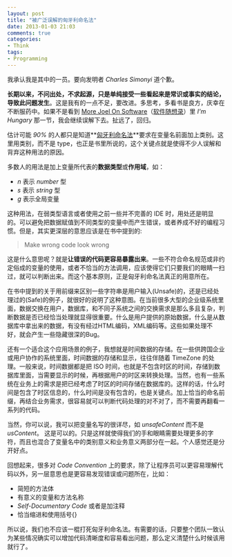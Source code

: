 ```yaml
---
layout: post
title: "被广泛误解的匈牙利命名法"
date: 2013-01-03 21:03
comments: true
categories: 
- Think
tags:
- Programming
---
```


[匈牙利命名法]: http://en.wikipedia.org/wiki/Hungarian_notation
[More Joel On Software]: http://www.amazon.com/More-Joel-Software-Occasionally-Developers/dp/1430209879
[软件随想录]: http://book.douban.com/subject/4163938/

我承认我是其中的一员。要向发明者 _Charles Simonyi_ 道个歉。  

**长期以来，不问出处，不求起源，只是单纯接受一些看起来是常识或事实的结论，导致此问题发生**。这是我有的一点不足，要改进。多思考，多看书是良方，庆幸在不断服药中。如果不是看到 [More Joel On Software][]（[软件随想录][]）里 _I'm Hungary_ 那一节，我会继续误解下去。扯远了，回归。  

估计可能 _90%_ 的人都只是知道**[匈牙利命名法][]**要求在变量名前面加上类别。这里用类别，而不是 type，也正是书里所说的，这个关键点就是使得不少人误解和背弃这种用法的原因。  

多数人的用法是加上变量所代表的**数据类型**或**作用域**，如：  

* _n_ 表示 _number_ 型  
* _s_ 表示 _string_ 型  
* _g_ 表示全局变量

这种用法，在弱类型语言或者使用之前一些并不完善的 IDE 时，用处还是明显的。可以避免把数据赋值到不同类型的变量中而产生错误，或者养成不好的编程习惯。但是，其实更深层的意思应该是在书中提到的:  

>Make wrong code look wrong

这是什么意思呢？就是**让错误的代码更容易暴露出来**。一些不符合命名规范或非约定俗成的变量的使用，或者不恰当的方法调用，应该使得它们只要我们的眼睛一扫过，就可以判断出来。而这个基本原则，正是匈牙利命名法真正的用意所在。  

在书中提到的关于用前缀来区别一些字符串是用户输入(Unsafe)的，还是已经处理过的(Safe)的例子，就很好的说明了这种意图。在当前很多大型的企业级系统里面，数据交换在用户，数据库，和不同子系统之间的交换需求是那么多且复杂，判断数据是否已经恰当处理就显得很重要。什么是用户提供的原始数据，什么是从数据库中拿出来的数据，有没有经过HTML编码，XML编码等。这些如果处理不好，就会产生一些隐藏很深的Bug。  

还有一个适合这个应用场景的例子，我想就是时间数据的存储。在一些供跨国企业或用户协作的系统里面，时间数据的存储和显示，往往伴随着 TimeZone 的处理。一般来说，时间数据都是把 ISO 时间，也就是不包含时区的时间，存储到数据库里面，当需要显示的时候，再根据用户的时区来转换处理。当然，也有一些系统在业务上的需求是把已经考虑了时区的时间存储在数据库的。这样的话，什么时间是包含了时区信息的，什么时间是没有包含的，也是关键点。加上恰当的命名前缀，再结合业务需求，很容易就可以判断代码处理的对不对了，而不需要再翻看一系列的代码。  

当然，你可以说，我可以把变量名写的很详尽，如 _unsafeContent_ 而不是 _usContent_。 这是可以的。只是这样就使得我们的手和眼睛需要处理更多的字符，而且也混合了变量名中的类别意义和业务意义两部分在一起。个人感觉还是分开好点。  

回想起来，很多对 _Code Convention_ 上的要求，除了让程序员可以更容易理解代码以外，另一层意思也是更容易发现错误或问题所在，比如：

* 简短的方法体  
* 有意义的变量和方法名称  
* _Self-Documentary Code_ 或者是加注释  
* 恰当缩进和使用括号{}  

所以说，我们也不应该一棍打死匈牙利命名法。有需要的话，只要整个团队一致认为某些情况确实可以增加代码清晰度和容易看出问题，那么定义清楚什么时候该用就行了。  
